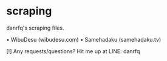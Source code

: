 # scraping
danrfq's scraping files.


• WibuDesu (wibudesu.com)
• Samehadaku (samehadaku.tv)

[!]
Any requests/questions? Hit me up at LINE: danrfq
